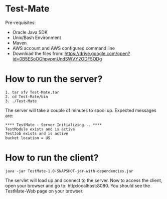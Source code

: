 # Test-Mate

Pre-requisites:
* Oracle Java SDK
* Unix/Bash Environment
* Maven
* AWS account and AWS configured command line
* Download the files from: https://drive.google.com/open?id=0B5ESoOOhpvpmUndSWVY2ODF5ODg

# How to run the server? 
    1. tar xfv Test-Mate.tar
    2. cd Test-Mate/bin
    3. ./Test-Mate

The server will take a couple of minutes to spool up. Expected messages are:
    
    **** TestMate - Server Initializing... ****
    TestModule exists and is active
    TestJob exists and is active
    bucket location = US 

# How to run the client?

    java -jar TestMate-1.0-SNAPSHOT-jar-with-dependencies.jar

The servlet will load up and connect to the server. Now to access the client, open
your browser and go to: http:localhost:8080. You should see the TestMate-Web
page on your browser.
